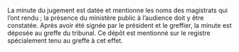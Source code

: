 La minute du jugement est datée et mentionne les noms des magistrats qui l’ont rendu ; la présence du ministère public à l’audience doit y être constatée.
Après avoir été signée par le président et le greffier, la minute est déposée au greffe du tribunal. Ce dépôt est mentionné sur le registre spécialement tenu au greffe à cet effet.